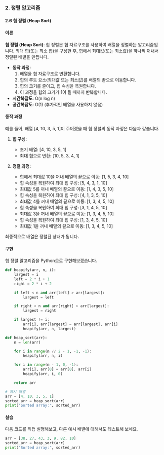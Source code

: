 ### 2. 정렬 알고리즘

#### 2.6 힙 정렬 (Heap Sort)

#### 이론
**힙 정렬 (Heap Sort)**: 힙 정렬은 힙 자료구조를 사용하여 배열을 정렬하는 알고리즘입니다. 최대 힙(또는 최소 힙)을 구성한 후, 힙에서 최대값(또는 최소값)을 하나씩 꺼내서 정렬된 배열을 만듭니다.
- **동작 과정**:
  1. 배열을 힙 자료구조로 변환합니다.
  2. 힙의 루트 요소(최대값 또는 최소값)를 배열의 끝으로 이동합니다.
  3. 힙의 크기를 줄이고, 힙 속성을 복원합니다.
  4. 이 과정을 힙의 크기가 1이 될 때까지 반복합니다.
- **시간복잡도**: O(n log n)
- **공간복잡도**: O(1) (추가적인 배열을 사용하지 않음)

#### 동작 과정
예를 들어, 배열 [4, 10, 3, 5, 1]이 주어졌을 때 힙 정렬의 동작 과정은 다음과 같습니다.

1. **힙 구성**:
   - 초기 배열: [4, 10, 3, 5, 1]
   - 최대 힙으로 변환: [10, 5, 3, 4, 1]

2. **정렬 과정**:
   - 힙에서 최대값 10을 꺼내 배열의 끝으로 이동: [1, 5, 3, 4, 10]
   - 힙 속성을 복원하여 최대 힙 구성: [5, 4, 3, 1, 10]
   - 최대값 5를 꺼내 배열의 끝으로 이동: [1, 4, 3, 5, 10]
   - 힙 속성을 복원하여 최대 힙 구성: [4, 1, 3, 5, 10]
   - 최대값 4를 꺼내 배열의 끝으로 이동: [1, 3, 4, 5, 10]
   - 힙 속성을 복원하여 최대 힙 구성: [3, 1, 4, 5, 10]
   - 최대값 3을 꺼내 배열의 끝으로 이동: [1, 3, 4, 5, 10]
   - 힙 속성을 복원하여 최대 힙 구성: [1, 3, 4, 5, 10]
   - 최대값 1을 꺼내 배열의 끝으로 이동: [1, 3, 4, 5, 10]

최종적으로 배열은 정렬된 상태가 됩니다.

#### 구현
힙 정렬 알고리즘을 Python으로 구현해보겠습니다.

```python
def heapify(arr, n, i):
    largest = i
    left = 2 * i + 1
    right = 2 * i + 2

    if left < n and arr[left] > arr[largest]:
        largest = left

    if right < n and arr[right] > arr[largest]:
        largest = right

    if largest != i:
        arr[i], arr[largest] = arr[largest], arr[i]
        heapify(arr, n, largest)

def heap_sort(arr):
    n = len(arr)

    for i in range(n // 2 - 1, -1, -1):
        heapify(arr, n, i)

    for i in range(n - 1, 0, -1):
        arr[i], arr[0] = arr[0], arr[i]
        heapify(arr, i, 0)

    return arr

# 예시 배열
arr = [4, 10, 3, 5, 1]
sorted_arr = heap_sort(arr)
print("Sorted array:", sorted_arr)
```

#### 실습
다음 코드를 직접 실행해보고, 다른 예시 배열에 대해서도 테스트해 보세요.

```python
arr = [38, 27, 43, 3, 9, 82, 10]
sorted_arr = heap_sort(arr)
print("Sorted array:", sorted_arr)
```
